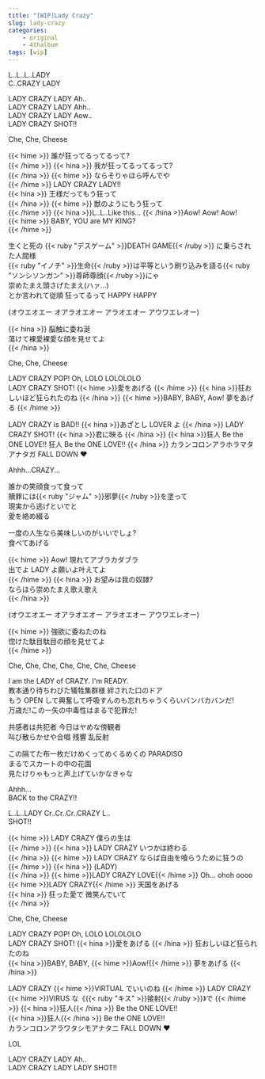 ```yaml
---
title: "[WIP]Lady Crazy"
slug: lady-crazy
categories:
    - original
    - 4thalbum
tags: [wip]
---
```


L..L..L..LADY  
C..CRAZY LADY  

LADY CRAZY LADY Ah..  
LADY CRAZY LADY Ahh..  
LADY CRAZY LADY Aow..  
LADY CRAZY SHOT!!  

Che, Che, Cheese  

{{< hime >}}
誰が狂ってるってるって?  
{{< /hime >}}
{{< hina >}}
我が狂ってるってるって?  
{{< /hina >}}
{{< hime >}}
ならそりゃほら呼んでや  
{{< /hime >}}
LADY CRAZY LADY!!  
{{< hina >}}
王様だってもう狂って  
{{< /hina >}}
{{< hime >}}
獣のようにもう狂って  
{{< /hime >}}
{{< hina >}}L..L..Like this... {{< /hina >}}Aow! Aow! Aow!  
{{< hime >}}
BABY, YOU are MY KING?  
{{< /hime >}}

生くと死の {{< ruby "デスゲーム" >}}DEATH GAME{{< /ruby >}} に乗らされた人間様  
{{< ruby "イノチ" >}}生命{{< /ruby >}}は平等という刷り込みを語る{{< ruby "ソンシソンガン" >}}尊師尊顔{{< /ruby >}}にゃ  
崇めたまえ頭さげたまえ(ハァ…)  
とか言われて従順  狂ってるって HAPPY HAPPY  

(オウエオエー オアラオエオー アラオエオー アウワエレオー)  

{{< hina >}}
脳触に委ね涎  
蕩けて裸愛裸愛な顔を見せてよ  
{{< /hina >}}

Che, Che, Cheese

LADY CRAZY POP! Oh, LOLO LOLOLOLO  
LADY CRAZY SHOT! {{< hime >}}愛をあげる  {{< /hime >}}
{{< hina >}}狂おしいほど狂られたのね  {{< /hina >}}
{{< hime >}}BABY, BABY, Aow! 夢をあげる  {{< /hime >}}

LADY CRAZY is BAD!! {{< hina >}}あざとし LOVER よ  {{< /hina >}}
LADY CRAZY SHOT! {{< hina >}}君に映る  {{< /hina >}}
{{< hina >}}狂人 Be the ONE LOVE!! 狂人 Be the ONE LOVE!!  {{< /hina >}}
カランコロンアラホラマタアナタガ FALL DOWN ♥  

Ahhh...CRAZY...  

誰かの笑顔食って食って  
贖罪には{{< ruby "ジャム" >}}邪夢{{< /ruby >}}を塗って  
現実から逃げといでと  
愛を絡め綴る  

一度の人生なら美味しいのがいいでしょ?  
食べてあげる  

{{< hime >}}
Aow! 現れてアブラカダブラ  
出でよ LADY よ願いよ叶えてよ  
{{< /hime >}}
{{< hina >}}
お望みは我の奴隷?  
ならほら崇めたまえ歌え歌え  
{{< /hina >}}

(オウエオエー オアラオエオー アラオエオー アウワエレオー)  

{{< hime >}}
強欲に委ねたのね  
惚けた駄目駄目の顔を見せてよ  
{{< /hime >}}

Che, Che, Che, Che, Che, Che, Cheese  

I am the LADY of CRAZY. I'm READY.  
教本通り待ちわびた犠牲集群様  絆された口のドア  
もう OPEN して興奮して呼吸すんのも忘れちゃうくらいバンバカバンだ!  
万歳だ!この一矢の中毒性はまるで犯罪だ!  

共感者は共犯者  今日はヤめな傍観者  
叫び散らかせや合唱  残響  乱反射  

この隔てた布一枚だけめくってめくるめくの PARADISO  
まるでスカートの中の花園  
見たけりゃもっと声上げていかなきゃな  

Ahhh...  
BACK to the CRAZY!!  

L..L..LADY Cr..Cr..Cr..CRAZY L..  
SHOT!!  

{{< hime >}}
LADY CRAZY 僕らの生は  
{{< /hime >}}
{{< hina >}}
LADY CRAZY いつかは終わる  
{{< /hina >}}
{{< hime >}}
LADY CRAZY ならば自由を喰らうために狂うの  
{{< /hime >}}
{{< hina >}}
(LADY)  
{{< /hina >}}
{{< hime >}}LADY CRAZY LOVE{{< /hime >}} Oh... ohoh oooo  
{{< hime >}}LADY CRAZY{{< /hime >}} 天国をあげる  
{{< hina >}}
狂った愛で  微笑んでいて  
{{< /hina >}}

Che, Che, Cheese  

LADY CRAZY POP! Oh, LOLO LOLOLOLO  
LADY CRAZY SHOT! {{< hina >}}愛をあげる  {{< /hina >}}
狂おしいほど狂られたのね  
{{< hina >}}BABY, BABY, {{< hime >}}Aow!{{< /hime >}} 夢をあげる  {{< /hina >}}

LADY CRAZY {{< hime >}}VIRTUAL でいいのね  {{< /hime >}}
LADY CRAZY {{< hime >}}VIRUS な《{{< ruby "キス" >}}接射{{< /ruby >}}》で  {{< /hime >}}
{{< hina >}}狂人{{< /hina >}} Be the ONE LOVE!!  
{{< hina >}}狂人{{< /hina >}} Be the ONE LOVE!!  
カランコロンアラワタシモアナタニ FALL DOWN ♥  

LOL  

LADY CRAZY LADY Ah..  
LADY CRAZY LADY LADY SHOT!!